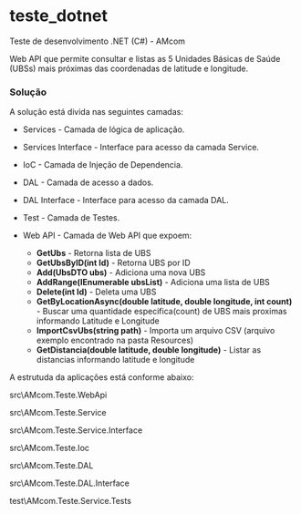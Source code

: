 # teste_dotnet
Teste de desenvolvimento .NET (C#) - AMcom

Web API que permite consultar e listas as 5 Unidades Básicas de Saúde (UBSs) mais próximas das coordenadas de latitude e longitude.

### Solução

A solução está divida nas seguintes camadas:


* Services - Camada de lógica de aplicação.
* Services Interface - Interface para acesso da camada Service.
* IoC - Camada de Injeção de Dependencia.
* DAL - Camada de acesso a dados.
* DAL Interface - Interface para acesso da camada DAL.
* Test - Camada de Testes.
* Web API - Camada de Web API que expoem:

    * **GetUbs** - Retorna lista de UBS
    * **GetUbsByID(int Id)** - Retorna UBS por ID
    * **Add(UbsDTO ubs)** - Adiciona uma nova UBS
    * **AddRange(IEnumerable<UbsDTO> ubsList)** - Adiciona uma lista de UBS 
    * **Delete(int Id)** - Deleta uma UBS
    * **GetByLocationAsync(double latitude, double longitude, int count)** - Buscar uma quantidade especifica(count) de UBS mais proximas informando Latitude e Longitude
    * **ImportCsvUbs(string path)** - Importa um arquivo CSV (arquivo exemplo encontrado na pasta Resources)
    * **GetDistancia(double latitude, double longitude)** - Listar as distancias informando latitude e longitude

A estrutuda da aplicações está conforme abaixo:

src\AMcom.Teste.WebApi

src\AMcom.Teste.Service

src\AMcom.Teste.Service.Interface

src\AMcom.Teste.Ioc

src\AMcom.Teste.DAL

src\AMcom.Teste.DAL.Interface

test\AMcom.Teste.Service.Tests
